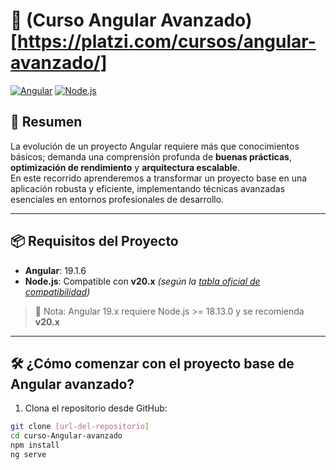 # 🚀 (Curso Angular Avanzado)[https://platzi.com/cursos/angular-avanzado/]

[![Angular](https://img.shields.io/badge/Angular-19.1.6-DD0031?logo=angular&logoColor=white)](https://angular.io/)
[![Node.js](https://img.shields.io/badge/Node.js-20.x-339933?logo=nodedotjs&logoColor=white)](https://nodejs.org/)

## 📖 Resumen

La evolución de un proyecto Angular requiere más que conocimientos básicos; demanda una comprensión profunda de **buenas prácticas**, **optimización de rendimiento** y **arquitectura escalable**.  
En este recorrido aprenderemos a transformar un proyecto base en una aplicación robusta y eficiente, implementando técnicas avanzadas esenciales en entornos profesionales de desarrollo.

---

## 📦 Requisitos del Proyecto

- **Angular**: 19.1.6
- **Node.js**: Compatible con **v20.x** _(según la [tabla oficial de compatibilidad](https://angular.io/guide/setup-local#prerequisites))_

> 📌 Nota: Angular 19.x requiere Node.js >= 18.13.0 y se recomienda **v20.x**

---

## 🛠️ ¿Cómo comenzar con el proyecto base de Angular avanzado?

1. Clona el repositorio desde GitHub:

```bash
git clone [url-del-repositorio]
cd curso-Angular-avanzado
npm install
ng serve
```

